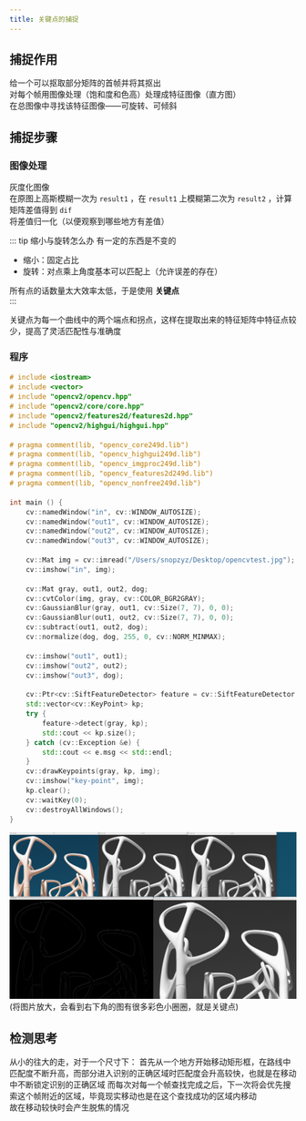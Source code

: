 ```yaml
---
title: 关键点的捕捉
---
```


## 捕捉作用

给一个可以抠取部分矩阵的首帧并将其抠出  
对每个帧用图像处理（饱和度和色高）处理成特征图像（直方图）  
在总图像中寻找该特征图像——可旋转、可倾斜  

## 捕捉步骤

### 图像处理
  
灰度化图像  
在原图上高斯模糊一次为 `result1` ，在 `result1` 上模糊第二次为 `result2` ，计算矩阵差值得到 `dif`  
将差值归一化（以便观察到哪些地方有差值）  

::: tip 缩小与旋转怎么办
有一定的东西是不变的  

- 缩小：固定占比
- 旋转：对点乘上角度基本可以匹配上（允许误差的存在）

所有点的话数量太大效率太低，于是使用 **关键点**  
:::

关键点为每一个曲线中的两个端点和拐点，这样在提取出来的特征矩阵中特征点较少，提高了灵活匹配性与准确度  


### 程序

```cpp
# include <iostream>
# include <vector>
# include "opencv2/opencv.hpp"
# include "opencv2/core/core.hpp"
# include "opencv2/features2d/features2d.hpp"
# include "opencv2/highgui/highgui.hpp"

# pragma comment(lib, "opencv_core249d.lib")
# pragma comment(lib, "opencv_highgui249d.lib")
# pragma comment(lib, "opencv_imgproc249d.lib")
# pragma comment(lib, "opencv_features2d249d.lib")
# pragma comment(lib, "opencv_nonfree249d.lib")

int main () {
    cv::namedWindow("in", cv::WINDOW_AUTOSIZE);
    cv::namedWindow("out1", cv::WINDOW_AUTOSIZE);
    cv::namedWindow("out2", cv::WINDOW_AUTOSIZE);
    cv::namedWindow("out3", cv::WINDOW_AUTOSIZE);

    cv::Mat img = cv::imread("/Users/snopzyz/Desktop/opencvtest.jpg");
    cv::imshow("in", img);

    cv::Mat gray, out1, out2, dog;
    cv::cvtColor(img, gray, cv::COLOR_BGR2GRAY);
    cv::GaussianBlur(gray, out1, cv::Size(7, 7), 0, 0);
    cv::GaussianBlur(out1, out2, cv::Size(7, 7), 0, 0);
    cv::subtract(out1, out2, dog);
    cv::normalize(dog, dog, 255, 0, cv::NORM_MINMAX);

    cv::imshow("out1", out1);
    cv::imshow("out2", out2);
    cv::imshow("out3", dog);

    cv::Ptr<cv::SiftFeatureDetector> feature = cv::SiftFeatureDetector ::create();
    std::vector<cv::KeyPoint> kp;
    try {
        feature->detect(gray, kp);
        std::cout << kp.size();
    } catch (cv::Exception &e) {
        std::cout << e.msg << std::endl;
    }
    cv::drawKeypoints(gray, kp, img);
    cv::imshow("key-point", img);
    kp.clear();
    cv::waitKey(0);
    cv::destroyAllWindows();
}
```

![20221202234022](https://raw.githubusercontent.com/Tequila-Avage/PicGoBeds/master/20221202234022.png)  
(将图片放大，会看到右下角的图有很多彩色小圈圈，就是关键点)

## 检测思考

从小的往大的走，对于一个尺寸下：
首先从一个地方开始移动矩形框，在路线中匹配度不断升高，而部分进入识别的正确区域时匹配度会升高较快，也就是在移动中不断锁定识别的正确区域
而每次对每一个帧查找完成之后，下一次将会优先搜索这个帧附近的区域，毕竟现实移动也是在这个查找成功的区域内移动  
故在移动较快时会产生脱焦的情况  